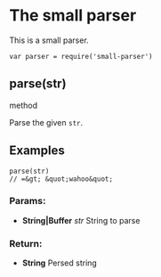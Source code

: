 

<!-- Start /home/charles/Repositories/doxstrap/examples/fixtures/small-parser.js -->




## 






# The small parser

This is a small parser.

    var parser = require('small-parser')
















## parse(str)





method


Parse the given `str`.

## Examples

    parse(str)
    // =&gt; &quot;wahoo&quot;









### Params: 

* **String|Buffer** *str* String to parse




### Return:

* **String** Persed string





<!-- End /home/charles/Repositories/doxstrap/examples/fixtures/small-parser.js -->

